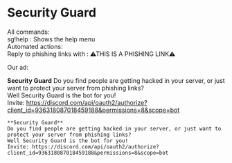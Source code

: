 # Security Guard

All commands: <br> 
sg!help : Shows the help menu
<br> 
Automated actions: <br> 
Reply to phishing links with : ⚠THIS IS A PHISHING LINK⚠
<br> 

Our ad: <br> 

**Security Guard**
Do you find people are getting hacked in your server, or just want to protect your server from phishing links? <br>
Well Security Guard is the bot for you! <br>
Invite: https://discord.com/api/oauth2/authorize?client_id=936318087018459188&permissions=8&scope=bot

```
**Security Guard**
Do you find people are getting hacked in your server, or just want to protect your server from phishing links?
Well Security Guard is the bot for you!
Invite: https://discord.com/api/oauth2/authorize?client_id=936318087018459188&permissions=8&scope=bot
```
